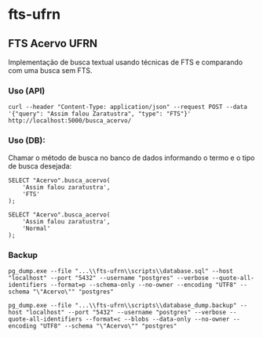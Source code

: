 # fts-ufrn

## FTS Acervo UFRN

Implementação de busca textual usando técnicas de FTS e comparando com uma busca sem FTS.

### Uso (API)

    curl --header "Content-Type: application/json" --request POST --data '{"query": "Assim falou Zaratustra", "type": "FTS"}' http://localhost:5000/busca_acervo/
    

### Uso (DB):

Chamar o método de busca no banco de dados informando o termo e o tipo de busca desejada:

	SELECT "Acervo".busca_acervo(
		'Assim falou zaratustra', 
		'FTS'
	);

	SELECT "Acervo".busca_acervo(
		'Assim falou zaratustra', 
		'Normal'
	);


### Backup
	
	pg_dump.exe --file "...\\fts-ufrn\\scripts\\database.sql" --host "localhost" --port "5432" --username "postgres" --verbose --quote-all-identifiers --format=p --schema-only --no-owner --encoding "UTF8" --schema "\"Acervo\"" "postgres"
	
	pg_dump.exe --file "...\\fts-ufrn\\scripts\\database_dump.backup" --host "localhost" --port "5432" --username "postgres" --verbose --quote-all-identifiers --format=c --blobs --data-only --no-owner --encoding "UTF8" --schema "\"Acervo\"" "postgres"
